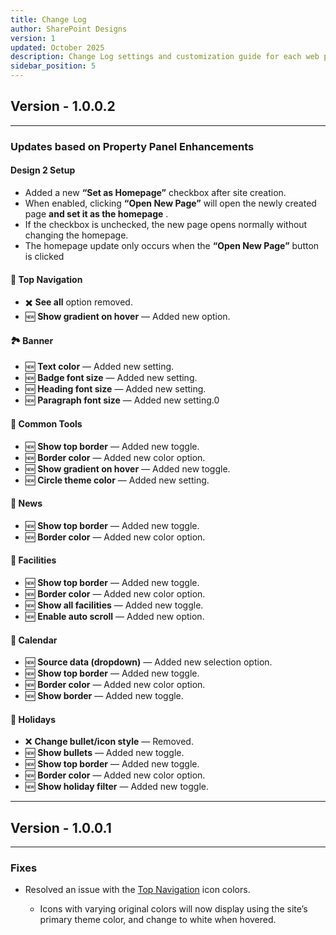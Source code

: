 ```yaml
---
title: Change Log
author: SharePoint Designs
version: 1
updated: October 2025
description: Change Log settings and customization guide for each web part.
sidebar_position: 5
---
```


## Version - 1.0.0.2

---

### Updates based on Property Panel Enhancements

#### Design 2 Setup

- Added a new **“Set as Homepage”** checkbox after site creation.
- When enabled, clicking **“Open New Page”** will open the newly created page **and set it as the homepage** .
- If the checkbox is unchecked, the new page opens normally without changing the homepage.
- The homepage update only occurs when the **“Open New Page”** button is clicked

#### 🧭 Top Navigation

- ✖️ **See all** option removed.
- 🆕 **Show gradient on hover** — Added new option.

#### 🏞️ Banner

- 🆕 **Text color** — Added new setting.
- 🆕 **Badge font size** — Added new setting.
- 🆕 **Heading font size** — Added new setting.
- 🆕 **Paragraph font size** — Added new setting.0

#### 🧰 Common Tools

- 🆕 **Show top border** — Added new toggle.
- 🆕 **Border color** — Added new color option.
- 🆕 **Show gradient on hover** — Added new toggle.
- 🆕 **Circle theme color** — Added new setting.

#### 📰 News

- 🆕 **Show top border** — Added new toggle.
- 🆕 **Border color** — Added new color option.

#### 🏢 Facilities

- 🆕 **Show top border** — Added new toggle.
- 🆕 **Border color** — Added new color option.
- 🆕 **Show all facilities** — Added new toggle.
- 🆕 **Enable auto scroll** — Added new option.

#### 📅 Calendar

- 🆕 **Source data (dropdown)** — Added new selection option.
- 🆕 **Show top border** — Added new toggle.
- 🆕 **Border color** — Added new color option.
- 🆕 **Show border** — Added new toggle.

#### 🎉 Holidays

- ❌ **Change bullet/icon style** — Removed.
- 🆕 **Show bullets** — Added new toggle.
- 🆕 **Show top border** — Added new toggle.
- 🆕 **Border color** — Added new color option.
- 🆕 **Show holiday filter** — Added new toggle.

---

## Version - 1.0.0.1

---

### Fixes

- Resolved an issue with the [Top Navigation](/documentation/docs/design-2/configuration#-1-top-navigation) icon colors.

  - Icons with varying original colors will now display using the site’s primary theme color, and change to white when hovered.

